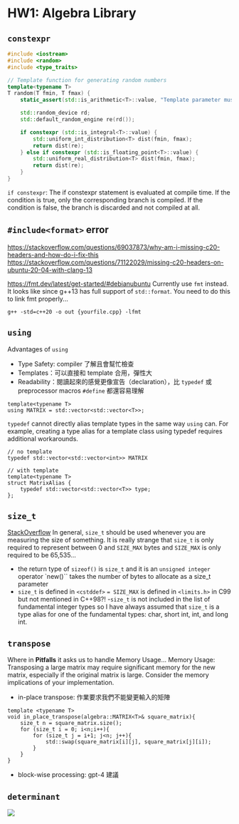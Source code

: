 # HW1: Algebra Library 
## `constexpr`
```cpp
#include <iostream>
#include <random>
#include <type_traits>

// Template function for generating random numbers
template<typename T>
T random(T fmin, T fmax) {
    static_assert(std::is_arithmetic<T>::value, "Template parameter must be an arithmetic type.");

    std::random_device rd;
    std::default_random_engine re(rd());

    if constexpr (std::is_integral<T>::value) {
        std::uniform_int_distribution<T> dist(fmin, fmax);
        return dist(re);
    } else if constexpr (std::is_floating_point<T>::value) {
        std::uniform_real_distribution<T> dist(fmin, fmax);
        return dist(re);
    }
}
```
`if constexpr`: The if constexpr statement is evaluated at compile time. If the condition is true, only the corresponding branch is compiled. If the condition is false, the branch is discarded and not compiled at all.

## `#include<format>` error
https://stackoverflow.com/questions/69037873/why-am-i-missing-c20-headers-and-how-do-i-fix-this
https://stackoverflow.com/questions/71122029/missing-c20-headers-on-ubuntu-20-04-with-clang-13

https://fmt.dev/latest/get-started/#debianubuntu
Currently use `fmt` instead.
It looks like since g++13 has full support of `std::format`.
You need to do this to link fmt properly...
```
g++ -std=c++20 -o out {yourfile.cpp} -lfmt
```

## `using`
Advantages of `using`
- Type Safety: compiler 了解且會幫忙檢查
- Templates：可以直接和 template 合用，彈性大
- Readability：閱讀起來的感覺更像宣告（declaration），比 `typedef` 或 preprocessor macros `#define` 都還容易理解
```cpp=
template<typename T>
using MATRIX = std::vector<std::vector<T>>;
```
`typedef` cannot directly alias template types in the same way `using` can. For example, creating a type alias for a template class using typedef requires additional workarounds.
```cpp=
// no template
typedef std::vector<std::vector<int>> MATRIX

// with template
template<typename T>
struct MatrixAlias {
    typedef std::vector<std::vector<T>> type;
};
```

## `size_t`
[StackOverflow](https://stackoverflow.com/questions/994288/size-t-vs-int-in-c-and-or-c)
In general, `size_t` should be used whenever you are measuring the size of something. It is really strange that `size_t` is only required to represent between 0 and `SIZE_MAX` bytes and `SIZE_MAX` is only required to be 65,535...
- the return type of `sizeof()` is `size_t` and it is an `unsigned integer`
operator `new()`` takes the number of bytes to allocate as a size_t parameter
- `size_t` is defined in ``<cstddef>``
`= SIZE_MAX` is defined in ``<limits.h>`` in C99 but not mentioned in C++98?!
-`size_t` is not included in the list of fundamental integer types so I have always assumed that `size_t` is a type alias for one of the fundamental types: char, short int, int, and long int.

## `transpose`
Where in **Pitfalls** it asks us to handle Memory Usage...
Memory Usage: Transposing a large matrix may require significant memory for the new matrix, especially if the original matrix is large. Consider the memory implications of your implementation.
- in-place transpose: 作業要求我們不能變更輸入的矩陣
```cpp=
template <typename T>
void in_place_transpose(algebra::MATRIX<T>& square_matrix){
    size_t n = square_matrix.size();
    for (size_t i = 0; i<n;i++){
        for (size_t j = i+1; j<n; j++){
            std::swap(square_matrix[i][j], square_matrix[j][i]);
        }
    }
}
```
- block-wise processing: gpt-4 建議

## `determinant`
![](https://static.wixstatic.com/media/e90ace_bf60886c77dd414abfd2e50fe6a65195~mv2.png/v1/fill/w_538,h_278,al_c,q_85,usm_0.66_1.00_0.01,enc_auto/e90ace_bf60886c77dd414abfd2e50fe6a65195~mv2.png)
